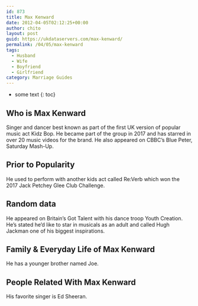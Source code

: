 ```yaml
---
id: 873
title: Max Kenward
date: 2012-04-05T02:12:25+00:00
author: chito
layout: post
guid: https://ukdataservers.com/max-kenward/
permalink: /04/05/max-kenward
tags:
  - Husband
  - Wife
  - Boyfriend
  - Girlfriend
category: Marriage Guides
---
```


* some text
{: toc}
          
          
## Who is  Max Kenward
                  
                  
                  
Singer and dancer best known as part of the first UK version of popular music act Kidz Bop. He became part of the group in 2017 and has starred in over 20 music videos for the brand. He also appeared on CBBC&#8217;s Blue Peter, Saturday Mash-Up. 
                  
                
                
                
## Prior to Popularity 
                  
                  
                  
He used to perform with another kids act called Re:Verb which won the 2017 Jack Petchey Glee Club Challenge. 
                  
                
                
                
## Random data 
                  
                  
                  
He appeared on Britain&#8217;s Got Talent with his dance troop Youth Creation. He&#8217;s stated he&#8217;d like to star in musicals as an adult and called Hugh Jackman one of his biggest inspirations. 
                  
                
                
                
## Family & Everyday Life of Max Kenward
                  
                  
                  
He has a younger brother named Joe. 
                  
                
                
                
## People Related With  Max Kenward
                  
                  
                  
His favorite singer is Ed Sheeran. 
                  
                
              
            
          
          
          
    
    
  
